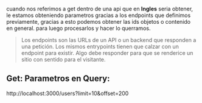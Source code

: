cuando nos referimos a get dentro de una api que en **Ingles** seria obtener, le estamos obteniendo parametros gracias a los endpoints que definimos previamente, gracias a esto podemos obtener las ids objetos o contenido en general. para luego procesarlos y hacer lo querramos.

> Los endpoints son las URLs de un API o un backend que responden a una petición. Los mismos entrypoints tienen que calzar con un endpoint para existir. Algo debe responder para que se renderice un sitio con sentido para el visitante.


## Get: Parametros en Query:


http://localhost:3000/users?limit=10&offset=200